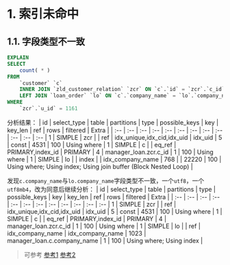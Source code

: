 # 1. 索引未命中
## 1.1. 字段类型不一致
```sql
EXPLAIN
SELECT
    count( * )
FROM
    `customer` `c`
    INNER JOIN `zld_customer_relation` `zcr` ON `c`.`id` = `zcr`.`c_id`
    LEFT JOIN `loan_order` `lo` ON `c`.`company_name` = `lo`.`company_name`
WHERE
    `zcr`.`u_id` = 1161
```
分析结果：
| id |	select_type | table | partitions | type | possible_keys | key | key_len | ref | rows | filtered | Extra |
| :-- | :-- | :-- | :-- | :-- | :-- | :-- | :-- | :-- | :-- | :-- | :-- |
1 | SIMPLE | zcr | | ref | idx_unique,idx_cid,idx_uid | idx_uid | 5 | const | 4531 | 100 | Using where |
1 | SIMPLE | c | | eq_ref | PRIMARY,index_id | PRIMARY | 4 | manager_loan.zcr.c_id | 1 | 100 | Using where |
1 | SIMPLE | lo | | index | | idx_company_name | 768 | | 22220 | 100 | Using where; Using index; Using join buffer (Block Nested Loop) |

发现`c.company_name`与`lo.company_name`字段类型不一致，一个`utf8`，一个`utf8mb4`，改为同意后继续分析：
| id |	select_type | table | partitions | type | possible_keys | key | key_len | ref | rows | filtered | Extra |
| :-- | :-- | :-- | :-- | :-- | :-- | :-- | :-- | :-- | :-- | :-- | :-- |
1 | SIMPLE | zcr | | ref | idx_unique,idx_cid,idx_uid | idx_uid | 5 | const | 4531 | 100 | Using where |
1 | SIMPLE | c | | eq_ref | PRIMARY,index_id | PRIMARY | 4 | manager_loan.zcr.c_id | 1 | 100 | Using where |
1 | SIMPLE | lo | | ref | idx_company_name | idx_company_name | 1023 | manager_loan.c.company_name | 1 | 100 | Using where; Using index |

> 可参考
[参考1](https://www.jb51.net/article/147164.htm)
[参考2](https://blog.csdn.net/huaixiaohai_1/article/details/90211277)

